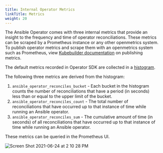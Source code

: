 ```yaml
---
title: Internal Operator Metrics
linkTitle: Metrics
weight: 20
---
```


The Ansible Operator comes with three internal metrics that provide an insight to the frequency and time of operator reconciliations. These metrics can be
scraped by a Prometheus instance or any other openmetrics system. To publish operator metrics and scrape them with an openmetrics system such as Prometheus, view 
[Kubebuilder documentation](https://book.kubebuilder.io/reference/metrics.html) on publishing metrics.

The default metrics recorded in Operator SDK are collected in a [histogram](https://prometheus.io/docs/practices/histograms/).

The following three metrics are derived from the histogram:
1. `ansible_operator_reconciles_bucket` - Each bucket in the histogram counts the number of reconciliations that have a period (in seconds) less than or equal
to the upper limit of the bucket.
3. `ansible_operator_reconciles_count` - The total number of reconciliations that have occurred up to that instance of time while running an Ansible operator.
4. `ansible_operator_reconciles_sum` - The cumulative amount of time (in seconds) of all reconciliations that have occurred up to that instance of time while 
running an Ansible operator.

These metrics can be queried in the Prometheus UI.

![Screen Shot 2021-06-24 at 2 10 28 PM](https://user-images.githubusercontent.com/37827279/123332879-f0fb2900-d4f5-11eb-87ea-7afd04f35b1c.png)
